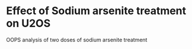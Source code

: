 # Effect of Sodium arsenite treatment on U2OS
OOPS analysis of two doses of sodium arsenite treatment
